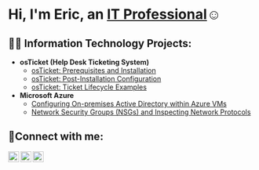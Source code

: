 <h1>Hi, I'm Eric, an <a href="https://linkedin.com/in/EricButtsJr">IT Professional</a>☺</h1>

<h2>👨‍💻 Information Technology Projects:</h2>

- <b>osTicket (Help Desk Ticketing System)</b>
  - [osTicket: Prerequisites and Installation](https://github.com/EButtsJr/osticket-prereqs)
  - [osTicket: Post-Installation Configuration](https://github.com/EButtsJr/post-install-config)
  - [osTicket: Ticket Lifecycle Examples](https://github.com/EButtsJr/ticket-lifecycle)
- <b>Microsoft Azure</b>
  - [Configuring On-premises Active Directory within Azure VMs](https://github.com/EButtsJr/configure-ad)
  - [Network Security Groups (NSGs) and Inspecting Network Protocols](https://github.com/EButtsJr/azure-network-protocols)

<h2>🤳Connect with me:</h2>

[<img align="left" alt="Josh | Twitter" width="22px" src="https://cdn.jsdelivr.net/npm/simple-icons@v3/icons/twitter.svg" />][twitter]
[<img align="left" alt="Josh | LinkedIn" width="22px" src="https://cdn.jsdelivr.net/npm/simple-icons@v3/icons/linkedin.svg" />][linkedin]
[<img align="left" alt="Josh | Instagram" width="22px" src="https://cdn.jsdelivr.net/npm/simple-icons@v3/icons/instagram.svg" />][instagram]

[twitter]: https://twitter.com/EBJ_Fit
[instagram]: https://www.instagram.com/EBJ_Fit
[linkedin]: https://linkedin.com/in/
